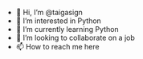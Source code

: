 - 👋 Hi, I’m @taigasign
- 👀 I’m interested in Python
- 🌱 I’m currently learning Python
- 💞️ I’m looking to collaborate on a job
- 📫 How to reach me here

<!---
taigasign/taigasign is a ✨ special ✨ repository because its `README.md` (this file) appears on your GitHub profile.
You can click the Preview link to take a look at your changes.
--->
